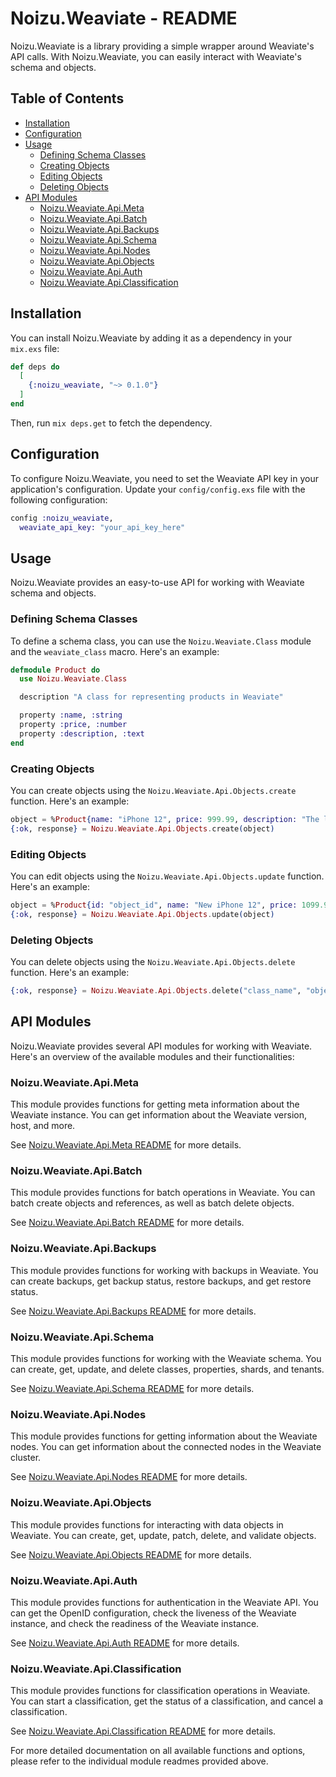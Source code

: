 # Noizu.Weaviate - README

Noizu.Weaviate is a library providing a simple wrapper around Weaviate's API calls. With Noizu.Weaviate, you can easily interact with Weaviate's schema and objects.

## Table of Contents

- [Installation](#installation)
- [Configuration](#configuration)
- [Usage](#usage)
    - [Defining Schema Classes](#defining-schema-classes)
    - [Creating Objects](#creating-objects)
    - [Editing Objects](#editing-objects)
    - [Deleting Objects](#deleting-objects)
- [API Modules](#api-modules)
    - [Noizu.Weaviate.Api.Meta](#noizoweaviateapimeta)
    - [Noizu.Weaviate.Api.Batch](#noizoweaviateapibatch)
    - [Noizu.Weaviate.Api.Backups](#noizoweaviateapibackups)
    - [Noizu.Weaviate.Api.Schema](#noizoweaviateapischema)
    - [Noizu.Weaviate.Api.Nodes](#noizoweaviateapinodes)
    - [Noizu.Weaviate.Api.Objects](#noizoweaviateapiobjects)
    - [Noizu.Weaviate.Api.Auth](#noizoweaviateapiauth)
    - [Noizu.Weaviate.Api.Classification](#noizoweaviateapiclassification)

## Installation

You can install Noizu.Weaviate by adding it as a dependency in your `mix.exs` file:

```elixir
def deps do
  [
    {:noizu_weaviate, "~> 0.1.0"}
  ]
end
```

Then, run `mix deps.get` to fetch the dependency.

## Configuration

To configure Noizu.Weaviate, you need to set the Weaviate API key in your application's configuration. Update your `config/config.exs` file with the following configuration:

```elixir
config :noizu_weaviate,
  weaviate_api_key: "your_api_key_here"
```

## Usage

Noizu.Weaviate provides an easy-to-use API for working with Weaviate schema and objects.

### Defining Schema Classes

To define a schema class, you can use the `Noizu.Weaviate.Class` module and the `weaviate_class` macro. Here's an example:

```elixir
defmodule Product do
  use Noizu.Weaviate.Class

  description "A class for representing products in Weaviate"

  property :name, :string
  property :price, :number
  property :description, :text
end
```

### Creating Objects

You can create objects using the `Noizu.Weaviate.Api.Objects.create` function. Here's an example:

```elixir
object = %Product{name: "iPhone 12", price: 999.99, description: "The latest iPhone model"}
{:ok, response} = Noizu.Weaviate.Api.Objects.create(object)
```

### Editing Objects

You can edit objects using the `Noizu.Weaviate.Api.Objects.update` function. Here's an example:

```elixir
object = %Product{id: "object_id", name: "New iPhone 12", price: 1099.99, description: "The new iPhone model"}
{:ok, response} = Noizu.Weaviate.Api.Objects.update(object)
```

### Deleting Objects

You can delete objects using the `Noizu.Weaviate.Api.Objects.delete` function. Here's an example:

```elixir
{:ok, response} = Noizu.Weaviate.Api.Objects.delete("class_name", "object_id")
```

## API Modules

Noizu.Weaviate provides several API modules for working with Weaviate. Here's an overview of the available modules and their functionalities:

### Noizu.Weaviate.Api.Meta

This module provides functions for getting meta information about the Weaviate instance. You can get information about the Weaviate version, host, and more.

See [Noizu.Weaviate.Api.Meta README](lib/weaviate_api/meta/README.md) for more details.

### Noizu.Weaviate.Api.Batch

This module provides functions for batch operations in Weaviate. You can batch create objects and references, as well as batch delete objects.

See [Noizu.Weaviate.Api.Batch README](lib/weaviate_api/batch/README.md) for more details.

### Noizu.Weaviate.Api.Backups

This module provides functions for working with backups in Weaviate. You can create backups, get backup status, restore backups, and get restore status.

See [Noizu.Weaviate.Api.Backups README](lib/weaviate_api/backups/README.md) for more details.

### Noizu.Weaviate.Api.Schema

This module provides functions for working with the Weaviate schema. You can create, get, update, and delete classes, properties, shards, and tenants.

See [Noizu.Weaviate.Api.Schema README](lib/weaviate_api/schema/README.md) for more details.

### Noizu.Weaviate.Api.Nodes

This module provides functions for getting information about the Weaviate nodes. You can get information about the connected nodes in the Weaviate cluster.

See [Noizu.Weaviate.Api.Nodes README](lib/weaviate_api/nodes/README.md) for more details.

### Noizu.Weaviate.Api.Objects

This module provides functions for interacting with data objects in Weaviate. You can create, get, update, patch, delete, and validate objects.

See [Noizu.Weaviate.Api.Objects README](lib/weaviate_api/objects/README.md) for more details.

### Noizu.Weaviate.Api.Auth

This module provides functions for authentication in the Weaviate API. You can get the OpenID configuration, check the liveness of the Weaviate instance, and check the readiness of the Weaviate instance.

See [Noizu.Weaviate.Api.Auth README](lib/weaviate_api/well_known/README.md) for more details.

### Noizu.Weaviate.Api.Classification

This module provides functions for classification operations in Weaviate. You can start a classification, get the status of a classification, and cancel a classification.

See [Noizu.Weaviate.Api.Classification README](lib/weaviate_api/classification/README.md) for more details.

For more detailed documentation on all available functions and options, please refer to the individual module readmes provided above.

